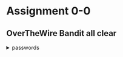 # Assignment 0-0
## OverTheWire Bandit all clear

<details> 
  <summary>passwords </summary>
  3 : UmHadQclWmgdLOKQ3YNgjWxGoRMb5luK<br>
  4 : pIwrPrtPN36QITSp3EQaw936yaFoFgAB<br>
  5 : koReBOKuIDDepwhWk7jZC0RTdopnAYKh<br>
  6 : DXjZPULLxYr17uwoI01bNLQbtFemEgo7<br>
  7 : HKBPTKQnIay4Fw76bEy8PVxKEDQRKTzs<br>
  8 : cvX2JJa4CFALtqS87jk27qwqGhBM9plV<br>
  9 : UsvVyFSfZZWbi6wgC7dAFyFuR6jQQUhR<br>
  10 : truKLdjsbJ5g7yyJ2X2R0o3a5HQJFuLk<br>
  11 : IFukwKGsFW8MOq3IRFqrxE1hxTNEbUPR<br>
  12 : 5Te8Y4drgCRfCx8ugdwuEX8KFC6k2EUu<br>
  13 : 8ZjyCRiBWFYkneahHwxCv3wb2a1ORpYL<br>
  14 : 4wcYUJFw0k0XLShlDzztnTBHiqxU3b3e<br>
  15 : BfMYroe26WYalil77FoDi9qh59eK5xNr<br>
  16 : cluFn7wTiGryunymYOu4RcffSxQluehd<br>
  18 : kfBf3eYk5BPBRzwjqutbbfE887SVc5Yd<br>
  19 : IueksS7Ubh8G3DCwVzrTd8rAVOwq3M5x<br>
  20 : GbKksEFF4yrVs6il55v6gwY5aVje5f0j<br>
  21 : gE269g2h3mw3pwgrj0Ha9Uoqen1c9DGr<br>
  22 : Yk7owGAcWjwMVRwrTesJEwB7WVOiILLI<br>
  23 : jc1udXuA1tiHqjIsL8yaapX5XIAI6i0n<br>
  24 : UoMYTrfrBFHyQXmg6gzctqAwOmw1IohZ<br>
  25 : uNG9O58gUE7snukf3bvZ0rxhtnjzSGzG<br>
  26 : 5czgV9L3Xx8JPOyRbXh6lQbmIOWvPT6Z<br>
  27 : 3ba3118a22e93127a4ed485be72ef5ea<br>
  28 : 0ef186ac70e04ea33b4c1853d2526fa2<br>
  29 : bbc96594b4e001778eee9975372716b2<br>
  30 : 5b90576bedb2cc04c86a9e924ce42faf<br>
  31 : 47e603bb428404d265f59c42920d81e5<br>
  32 : 56a9bf19c63d650ce78e6ec0354ee45e<br>
  33 : c9c3199ddf4121b10cf581a98d51caee<br>
</details>
